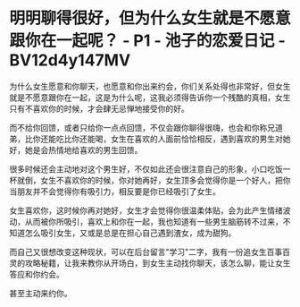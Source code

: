 # 明明聊得很好，但为什么女生就是不愿意跟你在一起呢？ - P1 - 池子的恋爱日记 - BV12d4y147MV

为什么女生愿意和你聊天，也愿意和你出来约会，你们关系处得也非常好，但女生就是不愿意跟你在一起，这是为什么呢，这我必须得告诉你一个残酷的真相，女生只有不喜欢你的时候，才会肆无忌惮地接受你的好。

而不给你回馈，或者只给你一点点回馈，不仅会跟你聊得很嗨，也会和你称兄道弟，比你还能吃比你还能喝，女生在喜欢的人面前恰恰相反，遇到喜欢的男生对她好，她是会热情地给喜欢的男生回馈。

很多时候还会主动地对这个男生好，不仅如此还会很注意自己的形象，小口吃饭一杯就倒，女生不喜欢你的时候，你对她再好，女生顶多会觉得你是一个好人，把你当朋友并不会觉得你有吸引力，相反要是你已经吸引了女生。

女生喜欢你，这时候你再对她好，女生才会觉得你很温柔体贴，会为此产生情绪波动，从而被你所吸引，喜欢上和你在一起，我也知道有一些男生脑筋转不过来，不知道怎么吸引女生，又或是总是在担心自己遇到渣女，成为甜狗。

而自己又很想改变这种现状，可以在后台留言"学习"二字，我有一份追女生百事百灵的攻略秘籍，让我来教你从开场白，到女生主动找你聊天，该怎么聊，能让女生答应和你约会。

甚至主动来约你。